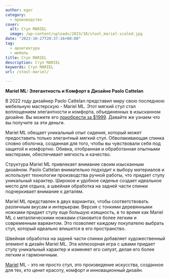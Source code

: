 ```yaml
---
author: egor
category:
  - производство
cover:
  alt: Стул MARIEL
  image: /wp-content/uploads/2023/10/stool_mariel-scaled.jpg
date: "2023-10-27T20:37:16+00:00"
tag:
  - архитектура
  - мебель
title: Стул MARIEL
description: Стул MARIEL
keywords: Стул MARIEL
url: /stool-mariel/

---
```

**Mariel ML: Элегантность и Комфорт в Дизайне Paolo Cattelan**

В 2022 году дизайнер Paolo Cattelan представил миру свою последнюю мебельную мастерскую - Mariel ML. Этот мягкий стул стал воплощением элегантности и комфорта, объединенных в изысканном дизайне. Вы можете его [приобрести за $1999](https://www.cattelanitalia.com/ru/products/C5FB1717-9661-4CF1-979C-BED5F0727711?c=5). Давайте же узнаем что вы получите за эти деньги.

Mariel ML обещает уникальный опыт сидения, который может предоставить только элегантный мягкий стул. Обволакивающая спинка словно оболочка, созданная для того, чтобы вы чувствовали себя под защитой и комфортно. Обивка, отобранная и обработанная опытными мастерами, обеспечивает мягкость и качество.

Структура Mariel ML привлекает внимание своим изысканным дизайном. Paolo Cattelan внимательно подходит к выбору материалов и использует технологии производства ручной работы, что придает стулу уникальный характер. Широкое и удобное сиденье создает идеальное место для отдыха, а швейная обработка на задней части спинки подчеркивает внимание к деталям.

Mariel ML представлен в двух вариантах, чтобы соответствовать различным вкусам и интерьерам. Версия с тонкими деревянными ножками придает стулу еще большую изящность, в то время как Mariel ML с металлическими ножками становится более легким и современным вариантом. Это позволяет каждому покупателю выбрать стул, который идеально впишется в его пространство.

Швейная обработка на задней части спинки добавляет художественный элемент в дизайн Mariel ML. Эта иллюзорная игра с швами придает стулу уникальный характер и изменяет его силуэт, делая его более легким и гармоничным.

[Mariel](/mariel/) ML - это не просто стул, это произведение искусства, созданное для тех, кто ценит красоту, комфорт и инновационный дизайн.
